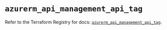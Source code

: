 # `azurerm_api_management_api_tag`

Refer to the Terraform Registry for docs: [`azurerm_api_management_api_tag`](https://registry.terraform.io/providers/hashicorp/azurerm/4.50.0/docs/resources/api_management_api_tag).
